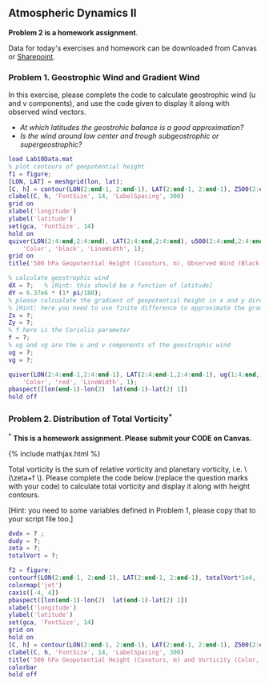 ## Atmospheric Dynamics II

**Problem 2 is a homework assignment**. 

Data for today's exercises and homework can be downloaded from Canvas or 
[Sharepoint](https://gohkust-my.sharepoint.com/:u:/g/personal/shixm_ust_hk/Eb19PmycxeBBmb2-Y7BliBQBU4ZGShKXbWf7TnF9RRe3XA?e=GpHMaq).

### Problem 1. Geostrophic Wind and Gradient Wind

In this exercise, please complete the code to calculate geostrophic wind (u and v components), and use the code given to display it along with observed wind vectors. 
* _At which latitudes the geostrohic balance is a good approximation?_
* _Is the wind around low center and trough subgeostrophic or supergeostrophic?_

```matlab
load Lab10Data.mat
% plot contours of geopotential height
f1 = figure;
[LON, LAT] = meshgrid(lon, lat);
[C, h] = contour(LON(2:end-1, 2:end-1), LAT(2:end-1, 2:end-1), Z500(2:end-1, 2:end-1), (4900:100:5900), 'LineColor', 'k');
clabel(C, h, 'FontSize', 14, 'LabelSpacing', 300)
grid on
xlabel('longitude')
ylabel('latitude')
set(gca, 'FontSize', 14)
hold on
quiver(LON(2:4:end,2:4:end), LAT(2:4:end,2:4:end), u500(2:4:end,2:4:end), v500(2:4:end, 2:4:end), ...
    'Color', 'black', 'LineWidth', 1);
grid on
title('500 hPa Geopotential Height (Conoturs, m), Observed Wind (Black Arrows), and Geostrophic Wind (Red Arrows)')

% calculate geostrophic wind
dX = ?;   % [Hint: this should be a function of latitude]
dY = 6.37e6 * (1* pi/180);
% please calcualate the gradient of geopotential height in x and y directions
% [Hint: here you need to use finite difference to approximate the gradients]
Zx = ?; 
Zy = ?;
% f here is the Coriolis parameter
f = ?;
% ug and vg are the u and v components of the geostrophic wind
ug = ?;
vg = ?;

quiver(LON(2:4:end-1,2:4:end-1), LAT(2:4:end-1,2:4:end-1), ug(1:4:end,1:4:end), vg(1:4:end, 1:4:end), ...
    'Color', 'red', 'LineWidth', 1);
pbaspect([lon(end-1)-lon(2)  lat(end-1)-lat(2) 1])
hold off
```

### Problem 2. Distribution of Total Vorticity<sup>*</sup>

<sup>*</sup> **This is a homework assignment. Please submit your CODE on Canvas.**

{% include mathjax.html %} 

Total vorticity is the sum of relative vorticity and planetary vorticity, i.e. \\(\zeta+f \\). Please complete the code below (replace the question marks with your code) to calculate total vorticity and display it along with height contours.

[Hint: you need to some variables defined in Problem 1, please copy that to your script file too.]

```matlab
dvdx = ? ;
dudy = ?;
zeta = ?;
totalVort = ?;

f2 = figure;
contourf(LON(2:end-1, 2:end-1), LAT(2:end-1, 2:end-1), totalVort*1e4, (-4:0.25:4) , 'LineColor', 'none');
colormap('jet')
caxis([-4, 4])
pbaspect([lon(end-1)-lon(2)  lat(end-1)-lat(2) 1])
xlabel('longitude')
ylabel('latitude')
set(gca, 'FontSize', 14)
grid on
hold on
[C, h] = contour(LON(2:end-1, 2:end-1), LAT(2:end-1, 2:end-1), Z500(2:end-1, 2:end-1), (4900:100:5900), 'LineColor', 'k');
clabel(C, h, 'FontSize', 14, 'LabelSpacing', 300)
title('500 hPa Geopotential Height (Conoturs, m) and Vorticity (Color, 10^{-4}s^{-1})')
colorbar
hold off
```



